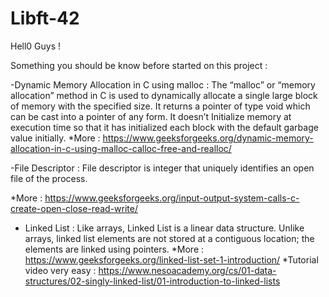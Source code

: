 # Libft-42

Hell0 Guys !

Something you should be know before started on this project :

-Dynamic Memory Allocation in C using malloc :
    The “malloc” or “memory allocation” method in C is used to dynamically allocate a single large block of memory with the specified size.
    It returns a pointer of type void which can be cast into a pointer of any form.
    It doesn’t Initialize memory at execution time so that it has initialized each block with the default garbage value initially.
 *More :  https://www.geeksforgeeks.org/dynamic-memory-allocation-in-c-using-malloc-calloc-free-and-realloc/
 
 -File Descriptor : 
 File descriptor is integer that uniquely identifies an open file of the process.
 
 *More : https://www.geeksforgeeks.org/input-output-system-calls-c-create-open-close-read-write/
 
 - Linked List :
    Like arrays, Linked List is a linear data structure. Unlike arrays,
    linked list elements are not stored at a contiguous location; the elements are linked using pointers.
  *More : https://www.geeksforgeeks.org/linked-list-set-1-introduction/
  *Tutorial video very easy : https://www.nesoacademy.org/cs/01-data-structures/02-singly-linked-list/01-introduction-to-linked-lists
  
  
